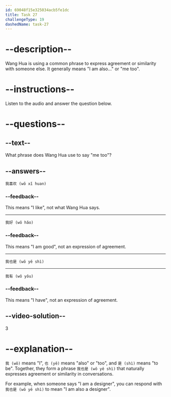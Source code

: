 ```yaml
---
id: 69048f15e325034acb5fe1dc
title: Task 27
challengeType: 19
dashedName: task-27
---
```


<!-- (Audio) Wang Hua: 我也是 (wǒ yě shì) -->

# --description--

Wang Hua is using a common phrase to express agreement or similarity with someone else. It generally means "I am also..." or "me too".

# --instructions--

Listen to the audio and answer the question below.

# --questions--

## --text--

What phrase does Wang Hua use to say "me too"?

## --answers--

`我喜欢 (wǒ xǐ huan)`

### --feedback--

This means "I like", not what Wang Hua says.

---

`我好 (wǒ hǎo)`

### --feedback--

This means "I am good", not an expression of agreement.

---

`我也是 (wǒ yě shì)`

---

`我有 (wǒ yǒu)`

### --feedback--

This means "I have", not an expression of agreement.

## --video-solution--

3

# --explanation--

`我 (wǒ)` means "I", `也 (yě)` means "also" or "too", and `是 (shì)` means "to be". Together, they form a phrase `我也是 (wǒ yě shì)` that naturally expresses agreement or similarity in conversations.

For example, when someone says "I am a designer", you can respond with `我也是 (wǒ yě shì)` to mean "I am also a designer".
